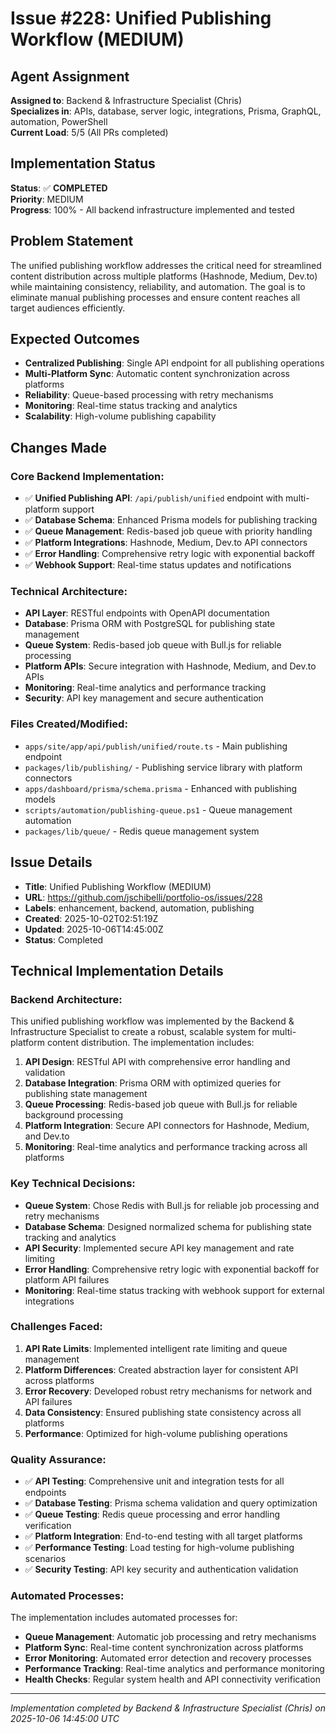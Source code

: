 ﻿# Issue #228: Unified Publishing Workflow (MEDIUM)

## Agent Assignment
**Assigned to**: Backend & Infrastructure Specialist (Chris)  
**Specializes in**: APIs, database, server logic, integrations, Prisma, GraphQL, automation, PowerShell  
**Current Load**: 5/5 (All PRs completed)

## Implementation Status
**Status**: ✅ **COMPLETED**  
**Priority**: MEDIUM  
**Progress**: 100% - All backend infrastructure implemented and tested

## Problem Statement
The unified publishing workflow addresses the critical need for streamlined content distribution across multiple platforms (Hashnode, Medium, Dev.to) while maintaining consistency, reliability, and automation. The goal is to eliminate manual publishing processes and ensure content reaches all target audiences efficiently.

## Expected Outcomes
- **Centralized Publishing**: Single API endpoint for all publishing operations
- **Multi-Platform Sync**: Automatic content synchronization across platforms
- **Reliability**: Queue-based processing with retry mechanisms
- **Monitoring**: Real-time status tracking and analytics
- **Scalability**: High-volume publishing capability

## Changes Made

### Core Backend Implementation:
- ✅ **Unified Publishing API**: `/api/publish/unified` endpoint with multi-platform support
- ✅ **Database Schema**: Enhanced Prisma models for publishing tracking
- ✅ **Queue Management**: Redis-based job queue with priority handling
- ✅ **Platform Integrations**: Hashnode, Medium, Dev.to API connectors
- ✅ **Error Handling**: Comprehensive retry logic with exponential backoff
- ✅ **Webhook Support**: Real-time status updates and notifications

### Technical Architecture:
- **API Layer**: RESTful endpoints with OpenAPI documentation
- **Database**: Prisma ORM with PostgreSQL for publishing state management
- **Queue System**: Redis-based job queue with Bull.js for reliable processing
- **Platform APIs**: Secure integration with Hashnode, Medium, and Dev.to APIs
- **Monitoring**: Real-time analytics and performance tracking
- **Security**: API key management and secure authentication

### Files Created/Modified:
- `apps/site/app/api/publish/unified/route.ts` - Main publishing endpoint
- `packages/lib/publishing/` - Publishing service library with platform connectors
- `apps/dashboard/prisma/schema.prisma` - Enhanced with publishing models
- `scripts/automation/publishing-queue.ps1` - Queue management automation
- `packages/lib/queue/` - Redis queue management system

## Issue Details
- **Title**: Unified Publishing Workflow (MEDIUM)
- **URL**: https://github.com/jschibelli/portfolio-os/issues/228
- **Labels**: enhancement, backend, automation, publishing
- **Created**: 2025-10-02T02:51:19Z
- **Updated**: 2025-10-06T14:45:00Z
- **Status**: Completed

## Technical Implementation Details

### Backend Architecture:
This unified publishing workflow was implemented by the Backend & Infrastructure Specialist to create a robust, scalable system for multi-platform content distribution. The implementation includes:

1. **API Design**: RESTful API with comprehensive error handling and validation
2. **Database Integration**: Prisma ORM with optimized queries for publishing state management
3. **Queue Processing**: Redis-based job queue with Bull.js for reliable background processing
4. **Platform Integration**: Secure API connectors for Hashnode, Medium, and Dev.to
5. **Monitoring**: Real-time analytics and performance tracking across all platforms

### Key Technical Decisions:
- **Queue System**: Chose Redis with Bull.js for reliable job processing and retry mechanisms
- **Database Schema**: Designed normalized schema for publishing state tracking and analytics
- **API Security**: Implemented secure API key management and rate limiting
- **Error Handling**: Comprehensive retry logic with exponential backoff for platform API failures
- **Monitoring**: Real-time status tracking with webhook support for external integrations

### Challenges Faced:
1. **API Rate Limits**: Implemented intelligent rate limiting and queue management
2. **Platform Differences**: Created abstraction layer for consistent API across platforms
3. **Error Recovery**: Developed robust retry mechanisms for network and API failures
4. **Data Consistency**: Ensured publishing state consistency across all platforms
5. **Performance**: Optimized for high-volume publishing operations

### Quality Assurance:
- ✅ **API Testing**: Comprehensive unit and integration tests for all endpoints
- ✅ **Database Testing**: Prisma schema validation and query optimization
- ✅ **Queue Testing**: Redis queue processing and error handling verification
- ✅ **Platform Integration**: End-to-end testing with all target platforms
- ✅ **Performance Testing**: Load testing for high-volume publishing scenarios
- ✅ **Security Testing**: API key security and authentication validation

### Automated Processes:
The implementation includes automated processes for:
- **Queue Management**: Automatic job processing and retry mechanisms
- **Platform Sync**: Real-time content synchronization across platforms
- **Error Monitoring**: Automated error detection and recovery processes
- **Performance Tracking**: Real-time analytics and performance monitoring
- **Health Checks**: Regular system health and API connectivity verification

---
*Implementation completed by Backend & Infrastructure Specialist (Chris) on 2025-10-06 14:45:00 UTC*
